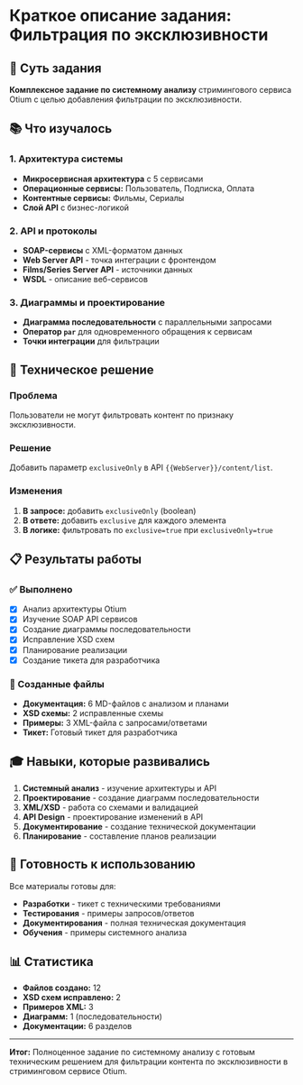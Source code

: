 # Краткое описание задания: Фильтрация по эксклюзивности

## 🎯 Суть задания

**Комплексное задание по системному анализу** стримингового сервиса Otium с целью добавления фильтрации по эксклюзивности.

## 📚 Что изучалось

### 1. Архитектура системы
- **Микросервисная архитектура** с 5 сервисами
- **Операционные сервисы:** Пользователь, Подписка, Оплата
- **Контентные сервисы:** Фильмы, Сериалы
- **Слой API** с бизнес-логикой

### 2. API и протоколы
- **SOAP-сервисы** с XML-форматом данных
- **Web Server API** - точка интеграции с фронтендом
- **Films/Series Server API** - источники данных
- **WSDL** - описание веб-сервисов

### 3. Диаграммы и проектирование
- **Диаграмма последовательности** с параллельными запросами
- **Оператор `par`** для одновременного обращения к сервисам
- **Точки интеграции** для фильтрации

## 🔧 Техническое решение

### Проблема
Пользователи не могут фильтровать контент по признаку эксклюзивности.

### Решение
Добавить параметр `exclusiveOnly` в API `{{WebServer}}/content/list`.

### Изменения
1. **В запросе:** добавить `exclusiveOnly` (boolean)
2. **В ответе:** добавить `exclusive` для каждого элемента
3. **В логике:** фильтровать по `exclusive=true` при `exclusiveOnly=true`

## 📋 Результаты работы

### ✅ Выполнено
- [x] Анализ архитектуры Otium
- [x] Изучение SOAP API сервисов
- [x] Создание диаграммы последовательности
- [x] Исправление XSD схем
- [x] Планирование реализации
- [x] Создание тикета для разработчика

### 📁 Созданные файлы
- **Документация:** 6 MD-файлов с анализом и планами
- **XSD схемы:** 2 исправленные схемы
- **Примеры:** 3 XML-файла с запросами/ответами
- **Тикет:** Готовый тикет для разработчика

## 🎓 Навыки, которые развивались

1. **Системный анализ** - изучение архитектуры и API
2. **Проектирование** - создание диаграмм последовательности
3. **XML/XSD** - работа со схемами и валидацией
4. **API Design** - проектирование изменений в API
5. **Документирование** - создание технической документации
6. **Планирование** - составление планов реализации

## 🚀 Готовность к использованию

Все материалы готовы для:
- **Разработки** - тикет с техническими требованиями
- **Тестирования** - примеры запросов/ответов
- **Документирования** - полная техническая документация
- **Обучения** - примеры системного анализа

## 📊 Статистика

- **Файлов создано:** 12
- **XSD схем исправлено:** 2
- **Примеров XML:** 3
- **Диаграмм:** 1 (последовательности)
- **Документации:** 6 разделов

---

**Итог:** Полноценное задание по системному анализу с готовым техническим решением для фильтрации контента по эксклюзивности в стриминговом сервисе Otium.
